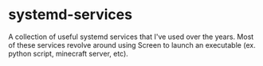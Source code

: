 # systemd-services
A collection of useful systemd services that I've used over the years. Most of these services revolve around using Screen to launch an executable (ex. python script, minecraft server, etc).
